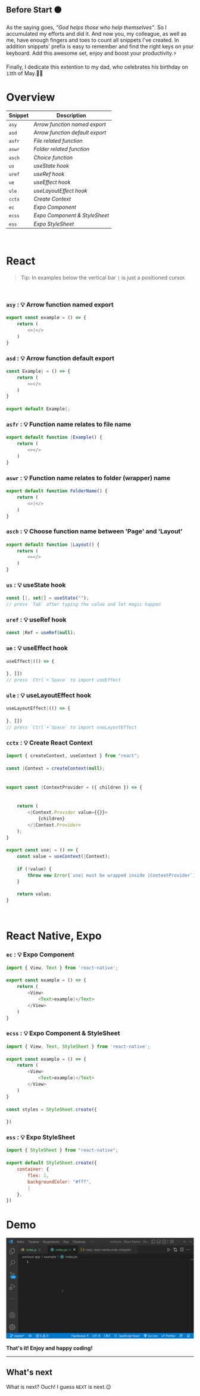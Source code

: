 ## Before Start 🟠

As the saying goes, *"God helps those who help themselves"*. So I accumulated my efforts and did it. And now you, my colleague, as well as me, have enough fingers and toes to count all snippets I've created. In addition snippets' prefix is easy to remember and find the right keys on your keyboard. Add this awesome set, enjoy and boost your productivity.⚡

Finally, I dedicate this extention to my dad, who celebrates his birthday on `13`th of May.👋🎉

# Overview

| Snippet | Description                       |
| ------- | --------------------------------- |
| `asy`   | *Arrow function named export*     |
| `asd`   | *Arrow function default export*   |
| `asfr`  | *File related function*           |
| `aswr`  | *Folder related function*         |
| `asch`  | *Choice function*                 |
| `us`    | *useState hook*                   |
| `uref`  | *useRef hook*                     |
| `ue`    | *useEffect hook*                  |
| `ule`   | *useLayoutEffect hook*            |
| `cctx`  | *Create Context*                  |
| `ec`    | *Expo Component*                  |
| `ecss`  | *Expo Component & StyleSheet*     |
| `ess`   | *Expo StyleSheet*                 |


<br />

# React
> Tip: In examples below the vertical bar `|` is just a positioned cursor.


<br />

### `asy` : 💡 Arrow function named export
```javascript
export const example = () => {
    return (
        <>|</>
    )
}
```
### `asd` : 💡 Arrow function default export
```javascript
const Example| = () => {
    return (
        <></>
    )
}

export default Example|;
```
### `asfr` : 💡 Function name relates to file name
```javascript
export default function |Example() {
    return (
        <></>
    )
}
```
### `aswr` : 💡 Function name relates to folder (wrapper) name
```javascript
export default function FolderName() {
    return (
        <>|</>
    )
}
```
### `asch` : 💡 Choose function name between 'Page' and 'Layout'
```javascript
export default function |Layout() {
    return (
        <></>
    )
}
```
### `us` : 💡 useState hook
```javascript
const [|, set|] = useState("");
// press `Tab` after typing the value and let magic happen
```
### `uref` : 💡 useRef hook
```javascript
const |Ref = useRef(null);
```
### `ue` : 💡 useEffect hook
```javascript
useEffect|(() => {
    
}, [])
// press `Ctrl`+`Space` to import useEffect
```
### `ule` : 💡 useLayoutEffect hook
```javascript
useLayoutEffect|(() => {
    
}, [])
// press `Ctrl`+`Space` to import useLayoutEffect
```
### `cctx` : 💡 Create React Context
```javascript
import { createContext, useContext } from "react";

const |Context = createContext(null);


export const |ContextProvider = ({ children }) => {
    

    return (
        <|Context.Provider value={{}}>
            {children}
        </|Context.Provider>
    );
}

export const use| = () => {
    const value = useContext(|Context);

    if (!value) {
        throw new Error(`use| must be wrapped inside |ContextProvider`);
    }

    return value;
}
```
<br />

# React Native, Expo

### `ec` : 💡 Expo Component
```javascript
import { View, Text } from 'react-native';

export const example = () => {
    return (
        <View>
            <Text>example|</Text>
        </View>
    )
}
```
### `ecss` : 💡 Expo Component & StyleSheet
```javascript
import { View, Text, StyleSheet } from 'react-native';

export const example = () => {
    return (
        <View>
            <Text>example|</Text>
        </View>
    )
}

const styles = StyleSheet.create({
    
})
```
### `ess` : 💡 Expo StyleSheet
```javascript
import { StyleSheet } from "react-native";

export default StyleSheet.create({
    container: {
        flex: 1,
        backgroundColor: "#fff",
        |
    },
})
```

# Demo
![Demo of how some snippets work](https://github.com/yu1iaw/react-snippets-extension/blob/main/images/Demo.gif)

**That's it! Enjoy and happy coding!**

---
## What's next
What is next? Ouch! I guess `NEXT` is next.😉




